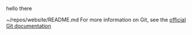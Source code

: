 hello there


~/repos/website/README.md
 For more information on Git, see the
[official Git documentation](https://git-scm.com/)
